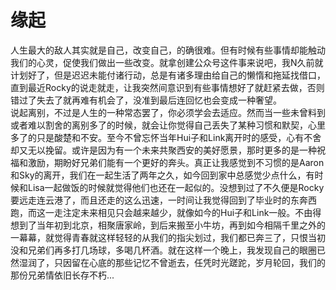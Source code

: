 # 缘起
人生最大的敌人其实就是自己，改变自己，的确很难。但有时候有些事情却能触动我们的心灵，促使我们做出一些改变。就拿创建公众号这件事来说吧，我N久前就计划好了，但是迟迟未能付诸行动，总是有诸多理由给自己的懒惰和拖延找借口，直到最近Rocky的说走就走，让我突然间意识到有些事情想好了就赶紧去做，否则错过了失去了就再难有机会了，没准到最后连回忆也会变成一种奢望。  
说起离别，不过是人生的一种常态罢了，你必须学会去适应。然而当一些未曾料到或者难以割舍的离别多了的时候，就会让你觉得自己丢失了某种习惯和默契，心里多了的只是酸楚和不安。至今不曾忘怀当年Hui子和Link离开时的感受，心有不舍却又无以挽留。或许是因为有一个未来共聚西安的美好愿景，那时更多的是一种祝福和激励，期盼好兄弟们能有一个更好的奔头。真正让我感觉到不习惯的是Aaron和Sky的离开，我们在一起生活了两年之久，如今回到家中总感觉少点什么，有时候和Lisa一起做饭的时候就觉得他们也还在一起似的。没想到过了不久便是Rocky要远走连云港了，而且还走的这么迅速，一时间让我觉得回到了毕业时的东奔西跑，而这一走注定未来相见只会越来越少，就像如今的Hui子和Link一般。不由得想到了当年初到北京，相聚唐家岭，到后来搬至小牛坊，再到如今相隔千里之外的一幕幕，就觉得青春就这样轻轻的从我们的指尖划过，我们都已奔三了，只恨当初没和兄弟们再多打几场球，多喝几杯酒。就在这样一个晚上，我发现自己的眼圈已然湿润了，只因留在心底的那些记忆不曾逝去，任凭时光蹉跎，岁月轮回，我们的那份兄弟情依旧长存不朽...